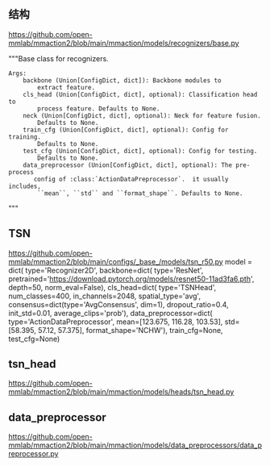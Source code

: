 ## 结构
https://github.com/open-mmlab/mmaction2/blob/main/mmaction/models/recognizers/base.py

"""Base class for recognizers.

    Args:
        backbone (Union[ConfigDict, dict]): Backbone modules to
            extract feature.
        cls_head (Union[ConfigDict, dict], optional): Classification head to
            process feature. Defaults to None.
        neck (Union[ConfigDict, dict], optional): Neck for feature fusion.
            Defaults to None.
        train_cfg (Union[ConfigDict, dict], optional): Config for training.
            Defaults to None.
        test_cfg (Union[ConfigDict, dict], optional): Config for testing.
            Defaults to None.
        data_preprocessor (Union[ConfigDict, dict], optional): The pre-process
           config of :class:`ActionDataPreprocessor`.  it usually includes,
            ``mean``, ``std`` and ``format_shape``. Defaults to None.
"""

## TSN
https://github.com/open-mmlab/mmaction2/blob/main/configs/_base_/models/tsn_r50.py
model = dict(
    type='Recognizer2D',
    backbone=dict(
        type='ResNet',
        pretrained='https://download.pytorch.org/models/resnet50-11ad3fa6.pth',
        depth=50,
        norm_eval=False),
    cls_head=dict(
        type='TSNHead',
        num_classes=400,
        in_channels=2048,
        spatial_type='avg',
        consensus=dict(type='AvgConsensus', dim=1),
        dropout_ratio=0.4,
        init_std=0.01,
        average_clips='prob'),
    data_preprocessor=dict(
        type='ActionDataPreprocessor',
        mean=[123.675, 116.28, 103.53],
        std=[58.395, 57.12, 57.375],
        format_shape='NCHW'),
    train_cfg=None,
    test_cfg=None)


## tsn_head
https://github.com/open-mmlab/mmaction2/blob/main/mmaction/models/heads/tsn_head.py


## data_preprocessor
https://github.com/open-mmlab/mmaction2/blob/main/mmaction/models/data_preprocessors/data_preprocessor.py


